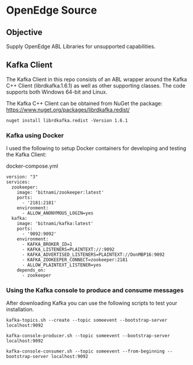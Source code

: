 # OpenEdge Source

## Objective

Supply OpenEdge ABL Libraries for unsupported capabilities.

## Kafka Client
The Kafka Client in this repo consists of an ABL wrapper around the Kafka C++ Client (librdkafka.1.6.1) as well as other supporting classes. The code supports both Windows 64-bit and Linux.

The Kafka C++ Client can be obtained from NuGet the package:
https://www.nuget.org/packages/librdkafka.redist/

```
nuget install librdkafka.redist -Version 1.6.1
```

### Kafka using Docker
I used the following to setup Docker containers for developing and testing the Kafka Client:

docker-compose.yml

```
version: "3"
services:
  zookeeper:
    image: 'bitnami/zookeeper:latest'
    ports:
      - '2181:2181'
    environment:
      - ALLOW_ANONYMOUS_LOGIN=yes
  kafka:
    image: 'bitnami/kafka:latest'
    ports:
      - '9092:9092'
    environment:
      - KAFKA_BROKER_ID=1
      - KAFKA_LISTENERS=PLAINTEXT://:9092
      - KAFKA_ADVERTISED_LISTENERS=PLAINTEXT://DonMBP16:9092
      - KAFKA_ZOOKEEPER_CONNECT=zookeeper:2181
      - ALLOW_PLAINTEXT_LISTENER=yes
    depends_on:
      - zookeeper
```

### Using the Kafka console to produce and consume messages
After downloading Kafka you can use the following scripts to test your installation.

```
kafka-topics.sh --create --topic someevent --bootstrap-server localhost:9092

kafka-console-producer.sh --topic someevent --bootstrap-server localhost:9092

kafka-console-consumer.sh --topic someevent --from-beginning --bootstrap-server localhost:9092
```
